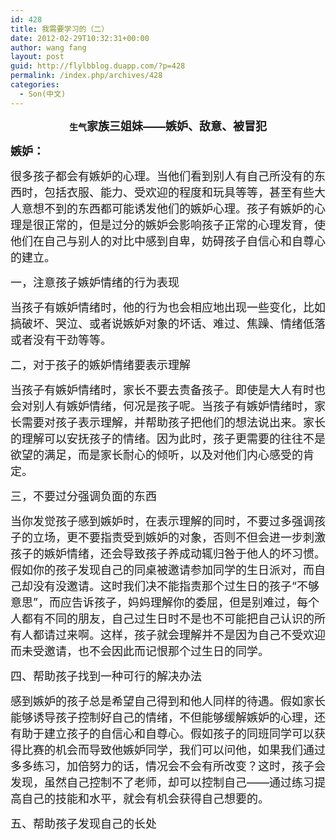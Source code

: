 ```yaml
---
id: 428
title: 我需要学习的（二）
date: 2012-02-29T10:32:31+00:00
author: wang fang
layout: post
guid: http://flylbblog.duapp.com/?p=428
permalink: /index.php/archives/428
categories:
  - Son(中文)
---
```

<p align="center">
  <b>生气<span style="font-size: large">家族三姐妹——嫉妒、敌意、被冒犯</span></b>
</p>

<p align="left">
  <b><span style="font-size: large">嫉妒：</span></b>
</p>

<p align="left">
  <span style="font-size: large">很多孩子都会有嫉妒的心理。当他们看到别人有自己所没有的东西时，包括衣服、能力、受欢迎的程度和玩具等等，甚至有些大人意想不到的东西都可能诱发他们的嫉妒心理。孩子有嫉妒的心理是很正常的，但是过分的嫉妒会影响孩子正常的心理发育，使他们在自己与别人的对比中感到自卑，妨碍孩子自信心和自尊心的建立。</span>
</p>

<p align="left">
  <span style="font-size: large">一，注意孩子嫉妒情绪的行为表现</span>
</p>

<p align="left">
  <span style="font-size: large">当孩子有嫉妒情绪时，他的行为也会相应地出现一些变化，比如搞破坏、哭泣、或者说嫉妒对象的坏话、难过、焦躁、情绪低落或者没有干劲等等。</span>
</p>

<p align="left">
  <span style="font-size: large">二，对于孩子的嫉妒情绪要表示理解</span>
</p>

<p align="left">
  <span style="font-size: large">当孩子有嫉妒情绪时，家长不要去责备孩子。即使是大人有时也会对别人有嫉妒情绪，何况是孩子呢。当孩子有嫉妒情绪时，家长需要对孩子表示理解，并帮助孩子把他们的想法说出来。家长的理解可以安抚孩子的情绪。因为此时，孩子更需要的往往不是欲望的满足，而是家长耐心的倾听，以及对他们内心感受的肯定。</span>
</p>

<p align="left">
  <span style="font-size: large">三，不要过分强调负面的东西</span>
</p>

<p align="left">
  <span style="font-size: large">当你发觉孩子感到嫉妒时，在表示理解的同时，不要过多强调孩子的立场，更不要指责受到嫉妒的对象，否则不但会进一步刺激孩子的嫉妒情绪，还会导致孩子养成动辄归咎于他人的坏习惯。假如你的孩子发现自己的同桌被邀请参加同学的生日派对，而自己却没有没邀请。这时我们决不能指责那个过生日的孩子“不够意思”，而应告诉孩子，妈妈理解你的委屈，但是别难过，每个人都有不同的朋友，自己过生日时不是也不可能把自己认识的所有人都请过来啊。这样，孩子就会理解并不是因为自己不受欢迎而未受邀请，也不会因此而记恨那个过生日的同学。</span>
</p>

<p align="left">
  <span style="font-size: large">四、帮助孩子找到一种可行的解决办法</span>
</p>

<p align="left">
  <span style="font-size: large">感到嫉妒的孩子总是希望自己得到和他人同样的待遇。假如家长能够诱导孩子控制好自己的情绪，不但能够缓解嫉妒的心理，还有助于建立孩子的自信心和自尊心。假如孩子的同班同学可以获得比赛的机会而导致他嫉妒同学，我们可以问他，如果我们通过多多练习，加倍努力的话，情况会不会有所改变？这时，孩子会发现，虽然自己控制不了老师，却可以控制自己——通过练习提高自己的技能和水平，就会有机会获得自己想要的。</span>
</p>

<p align="left">
  <span style="font-size: large">五、帮助孩子发现自己的长处</span>
</p>
